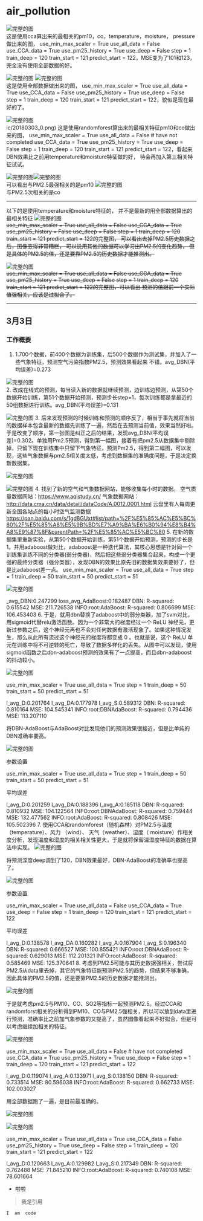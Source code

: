 # air_pollution 
 
![完整的图](pic/20180303_3.png)   
这是使用cca算出来的最相关的pm10，co，temperature，moisture， pressure做出来的图，
use_min_max_scaler = True
use_all_data = False
use_CCA_data = True
use_pm25_history = True
use_deep = False
step = 1
train_deep = 120
train_start = 121
predict_start = 122，MSE变为了101和123，完全没有使用全部数据的好。  
 
 
![完整的图](pic/20180303_1.png)  ![完整的图](pic/20180303_2.png)   
这是使用全部数据做出来的图，
use_min_max_scaler = True
use_all_data = True
use_CCA_data = False
use_pm25_history = True
use_deep = False
step = 1
train_deep = 120
train_start = 121
predict_start = 122，貌似是现在最好的了。  
 
 
![完整的图](pic/20180303_0.png)  
ic/20180303_0.png) 这是使用randomforest算出来的最相关特征pm10和co做出来的图，
use_min_max_scaler = True
use_all_data = False  # have not completed
use_CCA_data = True
use_pm25_history = True
use_deep = False
step = 1
train_deep = 120
train_start = 121
predict_start = 122，看起来DBN效果比之前用temperature和moisture特征做的好，
待会再加入第三相关特征试试。 

![完整的图](pic/data_importance_0.png)![完整的图](pic/data_importance_1.png)  
可以看出与PM2.5最强相关的是pm10 
![完整的图](pic/data_importance_2.png)  
与PM2.5次相关的是co 


 
 
---  
以下的是使用temperature和moisture特征的，
并不是最新的用全部数据算出的最相关特征
![完整的图](pic/20180302_1.png)  
~~use_min_max_scaler = True
use_all_data = False
use_CCA_data = True
use_pm25_history = False
use_deep = False
step = 1
train_deep = 120
train_start = 121
predict_start = 122的完整图，
可以看出去掉PM2.5历史数据之后，图像变得非常糟糕，
可以说用其他的数据可以学习出PM2.5的变化趋势，
但是具体的PM2.5的值，还是要靠PM2.5的历史数据才能推测出。~~ 


![完整的图](pic/20180302_0.png)  
~~use_min_max_scaler = True
use_all_data = False
use_CCA_data = True
use_pm25_history = True
use_deep = False
step = 1
train_deep = 120
train_start = 121
predict_start = 122的完整图，可以看出
预测的值跟前一个实际值强相关，应该是过拟合了。~~ 










--- 

## 3月3日

### 工作概要


1. 1.700个数据，前400个数据为训练集，后500个数据作为测试集，并加入了一些气象特征，预测空气污染指数PM2.5，预测效果看起来
不错。avg_DBN(平均误差)=0.273 

![完整的图](pic/图片1.png)   
2. 改成在线式的预测，每当读入新的数据就继续预测，边训练边预测，从第50个数据开始训练，第51个数据开始预测，预测步长step=1，每次训练都是拿最近的50组数据进行训练。avg_DBN(平均误差)=0.131

![完整的图](pic/图片2.png) 
3.  后来发现预测的时候训练和预测的顺序反了，相当于事先就将当前的数据样本包含最新的数据先训练了一遍，然后在去预测当前值，效果当然好啦。于是改变了顺序，第一张图是纠正之后的结果，发现avg_DBN(平均误差)=0.302。单独用Pm2.5预测，得到第一幅图，接着有把pm2.5从数据集中剔除掉，只留下现在训练集中只留下气象特征，预测Pm2.5，得到第二幅图，可以发现，这些气象数据与pm2.5相关度太低，考虑到数据集的准确度问题，于是决定换新数据集。

![完整的图](pic/图片3.png) 

![完整的图](pic/图片4.png) 
4. 找到了新的空气和气象数据网站，能够收集每小时的数据。
空气质量数据网站：https://www.aqistudy.cn/
气象数据网站：http://data.cma.cn/data/detail/dataCode/A.0012.0001.html
云盘里有人每周更新全国各站点的每小时空气监测数据
https://pan.baidu.com/s/1gd8GUxt#list/path=%2F%E5%85%AC%E5%BC%80%2F%E5%85%A8%E5%9B%BD%E7%A9%BA%E6%B0%94%E8%B4%A8%E9%87%8F&parentPath=%2F%E5%85%AC%E5%BC%80
5.  在新的数据集里重新实验，从第50个数据开始训练，第51个数据开始预测，预测的步长是1。并用adaboost做对比，adaboost是一种迭代算法，其核心思想是针对同一个训练集训练不同的分类器(弱分类器)，然后把这些弱分类器集合起来，构成一个更强的最终分类器（强分类器），发现DBN的效果比原先旧的数据集效果要好了，但是比adaboost差一点。
use_min_max_scaler = True
use_all_data = True
step = 1
train_deep = 50
train_start = 50
predict_start = 51

![完整的图](pic/图片5.png) 

_avg_DBN:0.247299   loss_avg_AdaBoost:0.182487
DBN:	R-squared: 0.615542
MSE: 211.726538
INFO:root:AdaBoost:	R-squared: 0.806699
MSE: 106.453403
6.  于是，就用dbn替换了adaboost中的弱分类器，加了svm对比，用sigmoid代替relu激活函数。因为一个非常大的梯度经过一个 ReLU 神经元，更新过参数之后，这个神经元再也不会对任何数据有激活现象了。如果这种情况发生，那么从此所有流过这个神经元的梯度将都变成 0 。也就是说，这个 ReLU 单元在训练中将不可逆转的死亡，导致了数据多样化的丢失。从图中可以发现，使用sigmoid函数之后dbn-adaboost预测的效果有了一点提高，而且dbn-adaboost的抖动较小。

![完整的图](pic/图片6.png)

use_min_max_scaler = True
use_all_data = True
step = 1
train_deep = 50
train_start = 50
predict_start = 51

l_avg_D:0.201764    l_avg_DA:0.177978   l_avg_S:0.589312
DBN:	R-squared: 0.810164
MSE: 104.545341
INFO:root:DBNAdaBoost:	R-squared: 0.794436
MSE: 113.207110

将DBN-AdaBoost与AdaBoost对比发现他们的预测效果很接近，但是比单纯的DBN准确率要高。

![完整的图](pic/图片7.png)

参数设置

use_min_max_scaler = True
use_all_data = True
step = 1
train_deep = 50
train_start = 50
predict_start = 51

平均误差

l_avg_D:0.201259    l_avg_DA:0.188396  l_avg_A:0.185118
DBN:	R-squared: 0.810932
MSE: 104.122564
INFO:root:DBNAdaBoost:	R-squared: 0.759444
MSE: 132.477562
INFO:root:AdaBoost:	R-squared: 0.808426
MSE: 105.502396
7.  使用CCA和randomforest（随机森林）对PM2.5与温度（temperature）、风力 （wind）、 天气（weather）、湿度（ moisture）作相关度分析，发现温度和湿度的相关相关性更大，于是就将保留温湿度特征的数据在算法中实现。
![完整的图](pic/图片8.png)

将预测深度deep调到了120，DBN效果最好，DBN-AdaBoost的准确率也提高了。

![完整的图](pic/图片9.png)

参数设置

use_min_max_scaler = True
use_all_data = False
use_CCA_data = True
use_deep = False
step = 1
train_deep = 120
train_start = 121
predict_start = 122

平均误差

l_avg_D:0.138578    l_avg_DA:0.160282  l_avg_A:0.167904   l_avg_S:0.196340
DBN:	R-squared: 0.666527
MSE: 100.855421
INFO:root:DBNAdaBoost:	R-squared: 0.629013
MSE: 112.201321
INFO:root:AdaBoost:	R-squared: 0.585469
MSE: 125.370641
8.  考虑到PM2.5可能与其历史数据强相关，尝试将PM2.5从data里去掉，其它的气象特征能预测PM2.5的趋势，但结果不够准确，因此具体的PM2.5的值，还是要靠PM2.5的历史数据才能推测出。

![完整的图](pic/图片10.png)

于是就考虑pm2.5与PM10、CO、SO2等指标一起预测PM2.5。经过CCA和randomforst相关的分析得到PM10、CO与PM2.5强相关，所以可以放到data里进行预测，准确率比之前加气象参数的又提高了，虽然图像看起来不好拟合，但是可以考虑继续加相关的特征。

![完整的图](pic/图片11.png)

use_min_max_scaler = True
use_all_data = False  # have not completed
use_CCA_data = True
use_pm25_history = True
use_deep = False
step = 1
train_deep = 120
train_start = 121
predict_start = 122

l_avg_D:0.119074    l_avg_A:0.133971   l_avg_S:0.138150
DBN:	R-squared: 0.733514
MSE: 80.596038
INFO:root:AdaBoost:	R-squared: 0.662733
MSE: 102.003027

用全部数据跑了一遍，是目前最准确的。

![完整的图](pic/图片13.png)

![完整的图](pic/图片12.png)

use_min_max_scaler = True
use_all_data = True
use_CCA_data = False
use_pm25_history = True
use_deep = False
step = 1
train_deep = 120
train_start = 121
predict_start = 122


l_avg_D:0.120663	l_avg_A:0.129982	l_avg_S:0.217349
DBN:	R-squared: 0.762488
MSE: 71.845210
INFO:root:AdaBoost:	R-squared: 0.740108
MSE: 78.601664
* 啦啦 


> 我是引用 



`
I 
am 
code
`

